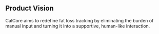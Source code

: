 ## Product Vision

CalCore aims to redefine fat loss tracking by eliminating the burden of manual input and turning it into a supportive, human-like interaction.